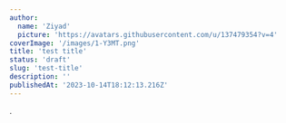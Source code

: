 ```yaml
---
author:
  name: 'Ziyad'
  picture: 'https://avatars.githubusercontent.com/u/137479354?v=4'
coverImage: '/images/1-Y3MT.png'
title: 'test title'
status: 'draft'
slug: 'test-title'
description: ''
publishedAt: '2023-10-14T18:12:13.216Z'
---
```


.

